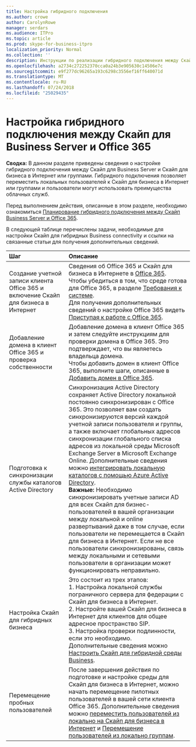 ```yaml
---
title: Настройка гибридного подключения
ms.author: crowe
author: CarolynRowe
manager: serdars
ms.audience: ITPro
ms.topic: article
ms.prod: skype-for-business-itpro
localization_priority: Normal
ms.collection: ''
description: Инструкции по реализации гибридного подключения между Скайп для Business Server и Скайп для бизнеса в Интернет.
ms.openlocfilehash: a2734c272252370cca0a24b3e905630c14506e7c
ms.sourcegitcommit: e9f277dc96265a193c6298c3556ef16ff640071d
ms.translationtype: MT
ms.contentlocale: ru-RU
ms.lasthandoff: 07/24/2018
ms.locfileid: "25029435"
---
```

# <a name="configure-hybrid-connectivity-between-skype-for-business-server-and-office-365"></a>Настройка гибридного подключения между Скайп для Business Server и Office 365
 
**Сводка:** В данном разделе приведены сведения о настройке гибридного подключения между Скайп для Business Server и Скайп для бизнеса в Интернет или группами.  Гибридного подключения позволяет переместить локальных пользователей к Скайп для бизнеса в Интернет или группами и пользователи могут использовать преимущества облачных служб.
  
Перед выполнением действия, описанные в этом разделе, необходимо ознакомиться [Планирование гибридного подключения между Скайп Business Server и Office 365](plan-hybrid-connectivity.md).
  
В следующей таблице перечислены задачи, необходимые для настройки Скайп для гибридных Business connectivity и ссылки на связанные статьи для получения дополнительных сведений.
  
|**Шаг**|**Описание**|
|:-----|:-----|
|Создание учетной записи клиента Office 365 и включение Скайп для бизнеса в Интернет  <br/> |Сведения об Office 365 и Скайп для бизнеса в Интернете в [Office 365](https://go.microsoft.com/fwlink/p/?LinkId=254980).  <br/> Чтобы убедиться в том, что среде готова для Office 365, в разделе [Требования к системе](https://products.office.com/en-US/office-system-requirements).  <br/> Для получения дополнительных сведений о настройке Office 365 видеть [Приступая к работе с Office 365](https://go.microsoft.com/fwlink/p/?LinkId=254982).  <br/> |
|Добавление домена в клиент Office 365 и проверка собственности  <br/> | Добавление домена в клиент Office 365 и затем следуйте инструкциям для проверки домена в Office 365. Это подтверждает, что вы являетесь владельца домена. <br/> Чтобы добавить домен в клиент Office 365, выполните шаги, описанные в [Добавить домен в Office 365](https://support.office.com/en-us/article/add-a-domain-to-office-365-6383f56d-3d09-4dcb-9b41-b5f5a5efd611?ui=en-US&rs=en-US&ad=US).  <br/> |
|Подготовка к синхронизации службы каталогов Active Directory  <br/> |Синхронизация Active Directory сохраняет Active Directory локальной постоянно синхронизирован с Office 365. Это позволяет вам создать синхронизируются версий каждой учетной записи пользователя и группы, а также включает глобальных адресов синхронизации глобального списка адресов из локальной среды Microsoft Exchange Server в Microsoft Exchange Online. Дополнительные сведения можно [интегрировать локальную каталогов с помощью Azure Active Directory](https://docs.microsoft.com/en-us/azure/active-directory/connect/active-directory-aadconnect).  <br/>  **Важные:** Необходимо синхронизировать учетные записи AD для всех Скайп для бизнес-пользователей в вашей организации между локальной и online развертываний даже в том случае, если пользователи не перемещается в Скайп для бизнеса в Интернет. Если не все пользователи синхронизированы, связь между локальными и сетевыми пользователи в организации может функционировать неправильно.           |
| Настройка Скайп для гибридных бизнеса | Это состоит из трех этапов:  <br>1. Настройка локальной службы пограничного сервера для федерации с Скайп для бизнеса в Интернет. <br> 2. Настройте вашей Скайп для бизнеса в Интернет для клиентов для общее адресное пространство SIP. <br> 3. Настройка проверки подлинности, если это необходимо.    <br> Дополнительные сведения можно [Настроить Скайп для гибридной среды Business](configure-federation-with-skype-for-business-online.md).
|Перемещение пробных пользователей  <br/> |После завершения действия по подготовке и настройке среды для Скайп для бизнеса в Интернет, можно начать перемещение пилотных пользователей в вашей сети клиента Office 365. Дополнительные сведения можно [переместить пользователей из локально на Скайп для бизнеса в Интернет](move-users-from-on-premises-to-skype-for-business-online.md) и [Перемещение пользователей из локально группам](move-users-from-on-premises-to-Teams.md).  <br/> | 

  